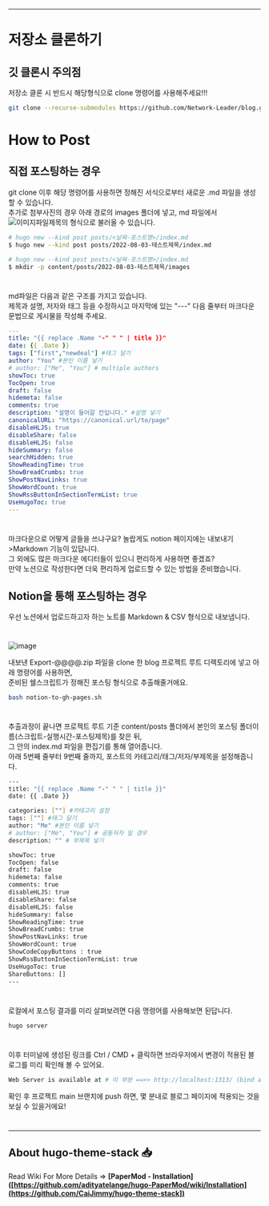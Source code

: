 
---
# 저장소 클론하기
## 깃 클론시 주의점
저장소 클론 시 반드시 해당형식으로 clone 명령어를 사용해주세요!!!
```bash
git clone --recurse-submodules https://github.com/Network-Leader/blog.git
```

# How to Post
## 직접 포스팅하는 경우

git clone 이후 해당 명령어를 사용하면 정해진 서식으로부터 새로운 .md 파일을 생성할 수 있습니다.  
추가로 첨부사진의 경우 아래 경로의 images 폴더에 넣고, md 파일에서 ![이미지파일제목](images/이미지파일제목.png)의 형식으로 불러올 수 있습니다.
```bash
# hugo new --kind post posts/<날짜-포스트명>/index.md
$ hugo new --kind post posts/2022-08-03-테스트제목/index.md

# hugo new --kind post posts/<날짜-포스트명>/index.md
$ mkdir -p content/posts/2022-08-03-테스트제목/images
```
#
md파일은 다음과 같은 구조를 가지고 있습니다.  
제목과 설명, 저자와 태그 등을 수정하시고 마지막에 있는 "---" 다음 줄부터 마크다운 문법으로 게시물을 작성해 주세요.
```yaml
---
title: "{{ replace .Name "-" " " | title }}"
date: {{ .Date }}
tags: ["first","newdeal"] #태그 달기
author: "You" #본인 이름 넣기  
# author: ["Me", "You"] # multiple authors
showToc: true
TocOpen: true
draft: false
hidemeta: false
comments: true
description: "설명이 들어갈 칸입니다." #설명 넣기
canonicalURL: "https://canonical.url/to/page"
disableHLJS: true 
disableShare: false
disableHLJS: false  
hideSummary: false
searchHidden: true
ShowReadingTime: true
ShowBreadCrumbs: true
ShowPostNavLinks: true
ShowWordCount: true
ShowRssButtonInSectionTermList: true
UseHugoToc: true
---
```
#
마크다운으로 어떻게 글들을 쓰냐구요? 놀랍게도 notion 페이지에는 내보내기>Markdown 기능이 있답니다.  
그 외에도 많은 마크다운 에디터들이 있으니 편리하게 사용하면 좋겠죠?  
만약 노션으로 작성한다면 더욱 편리하게 업로드할 수 있는 방법을 준비했습니다.  

## Notion을 통해 포스팅하는 경우

우선 노션에서 업로드하고자 하는 노트를 Markdown & CSV 형식으로 내보냅니다.
#
![image](https://user-images.githubusercontent.com/77713508/182411434-ac06769c-75a0-4e85-a0ff-4b386108d0f3.png)

내보낸 Export-@@@@.zip 파일을 clone 한 blog 프로젝트 루트 디렉토리에 넣고 아래 명령어를 사용하면,  
준비된 쉘스크립트가 정해진 포스팅 형식으로 추출해줄거에요.
```bash
bash notion-to-gh-pages.sh
```
#
추출과정이 끝나면 프로젝트 루트 기준 content/posts 폴더에서 본인의 포스팅 폴더이름(스크립트-실행시간-포스팅제목)를 찾은 뒤,  
그 안의 index.md 파일을 편집기를 통해 열어줍니다.  
아래 5번째 줄부터 9번째 줄까지, 포스트의 카테고리/태그/저자/부제목을 설정해줍니다.
```bash
---
title: "{{ replace .Name "-" " " | title }}"
date: {{ .Date }}

categories: [""] #카테고리 설정
tags: [""] #태그 달기
author: "Me" #본인 이름 넣기  
# author: ["Me", "You"] # 공동저자 일 경우
description: "" # 부제목 넣기

showToc: true
TocOpen: false
draft: false
hidemeta: false
comments: true
disableHLJS: true 
disableShare: false
disableHLJS: false  
hideSummary: false
ShowReadingTime: true
ShowBreadCrumbs: true
ShowPostNavLinks: true
ShowWordCount: true
ShowCodeCopyButtons : true
ShowRssButtonInSectionTermList: true
UseHugoToc: true
ShareButtons: []
---
```
#
로컬에서 포스팅 결과를 미리 살펴보려면 다음 명령어를 사용해보면 된답니다.
```bash
hugo server
```
#
이후 터미널에 생성된 링크를 Ctrl / CMD + 클릭하면 브라우저에서 변경이 적용된 블로그를 미리 확인해 볼 수 있어요.
```bash
Web Server is available at # 이 부분 ==>> http://localhost:1313/ (bind address 127.0.0.1)
```
확인 후 프로젝트 main 브랜치에 push 하면, 몇 분내로 블로그 페이지에 적용되는 것을 보실 수 있을거에요!
#
---

## About hugo-theme-stack 📥

Read Wiki For More Details => **[PaperMod - Installation]([https://github.com/adityatelange/hugo-PaperMod/wiki/Installation](https://github.com/CaiJimmy/hugo-theme-stack])**
